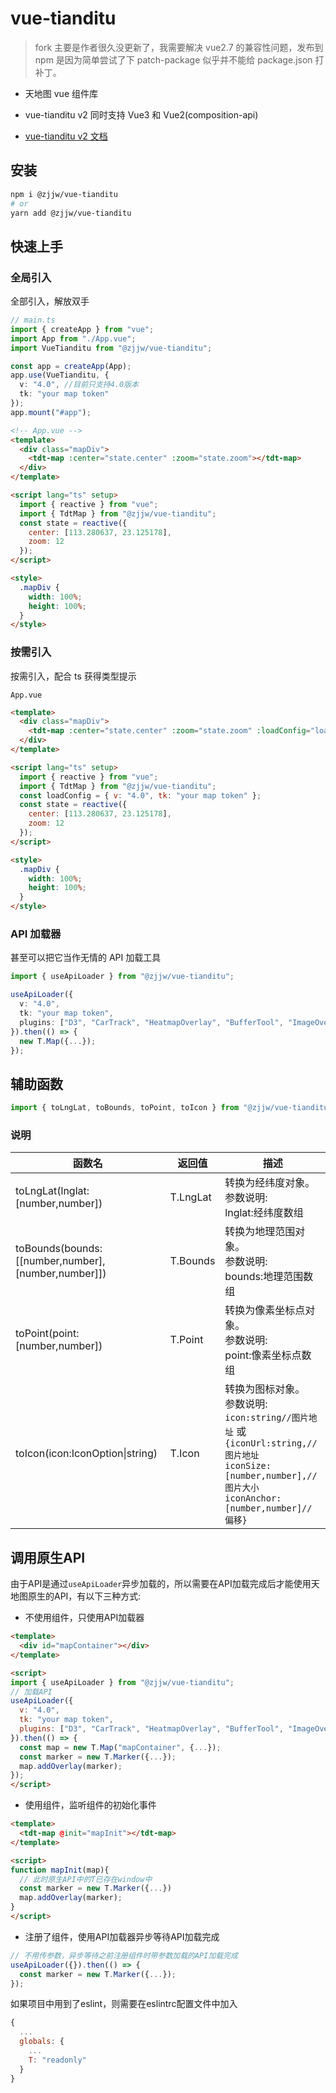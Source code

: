 # vue-tianditu

> fork 主要是作者很久没更新了，我需要解决 vue2.7 的兼容性问题，发布到 npm 是因为简单尝试了下 patch-package 似乎并不能给 package.json 打补丁。

- 天地图 vue 组件库

- vue-tianditu v2 同时支持 Vue3 和 Vue2(composition-api)

- [vue-tianditu v2 文档](https://soullyoko.github.io/vue-tianditu/)

## 安装

```sh
npm i @zjjw/vue-tianditu
# or
yarn add @zjjw/vue-tianditu
```

## 快速上手

### 全局引入

全部引入，解放双手

```ts
// main.ts
import { createApp } from "vue";
import App from "./App.vue";
import VueTianditu from "@zjjw/vue-tianditu";

const app = createApp(App);
app.use(VueTianditu, {
  v: "4.0", //目前只支持4.0版本
  tk: "your map token"
});
app.mount("#app");
```

```html
<!-- App.vue -->
<template>
  <div class="mapDiv">
    <tdt-map :center="state.center" :zoom="state.zoom"></tdt-map>
  </div>
</template>

<script lang="ts" setup>
  import { reactive } from "vue";
  import { TdtMap } from "@zjjw/vue-tianditu";
  const state = reactive({
    center: [113.280637, 23.125178],
    zoom: 12
  });
</script>

<style>
  .mapDiv {
    width: 100%;
    height: 100%;
  }
</style>
```

### 按需引入

按需引入，配合 ts 获得类型提示

`App.vue`

```html
<template>
  <div class="mapDiv">
    <tdt-map :center="state.center" :zoom="state.zoom" :loadConfig="loadScript"></tdt-map>
  </div>
</template>

<script lang="ts" setup>
  import { reactive } from "vue";
  import { TdtMap } from "@zjjw/vue-tianditu";
  const loadConfig = { v: "4.0", tk: "your map token" };
  const state = reactive({
    center: [113.280637, 23.125178],
    zoom: 12
  });
</script>

<style>
  .mapDiv {
    width: 100%;
    height: 100%;
  }
</style>
```

### API 加载器

甚至可以把它当作无情的 API 加载工具

```ts
import { useApiLoader } from "@zjjw/vue-tianditu";

useApiLoader({
  v: "4.0",
  tk: "your map token",
  plugins: ["D3", "CarTrack", "HeatmapOverlay", "BufferTool", "ImageOverLayer"]
}).then(() => {
  new T.Map({...});
});
```

## 辅助函数

```ts
import { toLngLat, toBounds, toPoint, toIcon } from "@zjjw/vue-tianditu";
```

### 说明

| 函数名 | 返回值 | 描述 |
| --- | --- | --- |
| toLngLat(lnglat:[number,number]) | T.LngLat | 转换为经纬度对象。<br>参数说明:<br>lnglat:经纬度数组 |
| toBounds(bounds:[[number,number],[number,number]]) | T.Bounds | 转换为地理范围对象。<br>参数说明:<br>bounds:地理范围数组 |
| toPoint(point:[number,number]) | T.Point | 转换为像素坐标点对象。<br>参数说明:<br>point:像素坐标点数组 |
| toIcon(icon:IconOption\|string) | T.Icon | 转换为图标对象。<br>参数说明:<br>`icon:string//图片地址` 或 `{iconUrl:string,//图片地址`<br>`iconSize:[number,number],//图片大小`<br>`iconAnchor:[number,number]//偏移}` |

## 调用原生API

由于API是通过`useApiLoader`异步加载的，所以需要在API加载完成后才能使用天地图原生的API，有以下三种方式:

- 不使用组件，只使用API加载器
```html
<template>
  <div id="mapContainer"></div>
</template>

<script>
import { useApiLoader } from "@zjjw/vue-tianditu";
// 加载API
useApiLoader({
  v: "4.0",
  tk: "your map token",
  plugins: ["D3", "CarTrack", "HeatmapOverlay", "BufferTool", "ImageOverLayer"]
}).then(() => {
  const map = new T.Map("mapContainer", {...});
  const marker = new T.Marker({...});
  map.addOverlay(marker);
});
</script>
```
- 使用组件，监听组件的初始化事件
```html
<template>
  <tdt-map @init="mapInit"></tdt-map>
</template>

<script>
function mapInit(map){
  // 此时原生API中的T已存在window中
  const marker = new T.Marker({...})
  map.addOverlay(marker);
}
</script>
```
- 注册了组件，使用API加载器异步等待API加载完成
```js
// 不用传参数，异步等待之前注册组件时带参数加载的API加载完成
useApiLoader({}).then(() => {
  const marker = new T.Marker({...});
});
```
如果项目中用到了eslint，则需要在eslintrc配置文件中加入
```js
{
  ...
  globals: {
    ...
    T: "readonly"
  }
}
```

